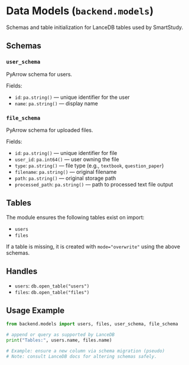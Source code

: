 # Data Models (`backend.models`)

Schemas and table initialization for LanceDB tables used by SmartStudy.

## Schemas

### `user_schema`
PyArrow schema for users.

Fields:
- `id`: `pa.string()` — unique identifier for the user
- `name`: `pa.string()` — display name

### `file_schema`
PyArrow schema for uploaded files.

Fields:
- `id`: `pa.string()` — unique identifier for file
- `user_id`: `pa.int64()` — user owning the file
- `type`: `pa.string()` — file type (e.g., `textbook`, `question_paper`)
- `filename`: `pa.string()` — original filename
- `path`: `pa.string()` — original storage path
- `processed_path`: `pa.string()` — path to processed text file output

## Tables

The module ensures the following tables exist on import:
- `users`
- `files`

If a table is missing, it is created with `mode="overwrite"` using the above schemas.

## Handles

- `users`: `db.open_table("users")`
- `files`: `db.open_table("files")`

## Usage Example

```python
from backend.models import users, files, user_schema, file_schema

# append or query as supported by LanceDB
print("Tables:", users.name, files.name)

# Example: ensure a new column via schema migration (pseudo)
# Note: consult LanceDB docs for altering schemas safely.
```
